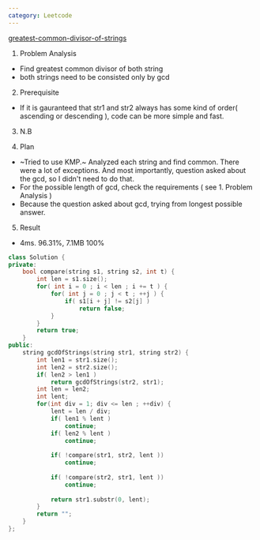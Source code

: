 ```yaml
---
category: Leetcode
---
```


[greatest-common-divisor-of-strings](https://leetcode.com/problems/greatest-common-divisor-of-strings/)

1. Problem Analysis
  - Find greatest common divisor of both string
  - both strings need to be consisted only by gcd
  
2. Prerequisite
  - If it is gauranteed that str1 and str2 always has some kind of order( ascending or descending ), code can be more simple and fast.

3. N.B

4. Plan
  - ~Tried to use KMP.~ Analyzed each string and find common. There were a lot of exceptions. 
  And most importantly, question asked about the gcd, so I didn't need to do that.
  - For the possible length of gcd, check the requirements ( see 1. Problem Analysis )
  - Because the question asked about gcd, trying from longest possible answer.
  
5. Result
  - 4ms. 96.31%, 7.1MB 100%

```cpp
class Solution {
private:
    bool compare(string s1, string s2, int t) {
        int len = s1.size();
        for( int i = 0 ; i < len ; i += t ) {
            for( int j = 0 ; j < t ; ++j ) {
                if( s1[i + j] != s2[j] )
                    return false;
            }
        }
        return true;
    }
public:
    string gcdOfStrings(string str1, string str2) {
        int len1 = str1.size();
        int len2 = str2.size();
        if( len2 > len1 )
            return gcdOfStrings(str2, str1);
        int len = len2;
        int lent;
        for(int div = 1; div <= len ; ++div) {
            lent = len / div;
            if( len1 % lent ) 
                continue;
            if( len2 % lent )
                continue;
            
            if( !compare(str1, str2, lent ))
                continue;
            
            if( !compare(str2, str1, lent ))
                continue;
            
            return str1.substr(0, lent);
        }
        return "";
    }
};
```
